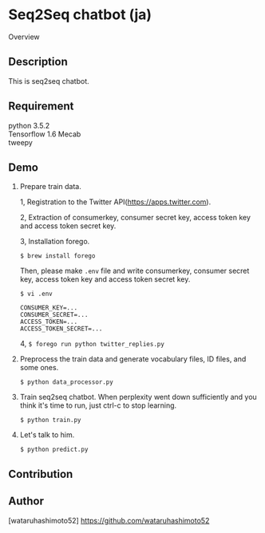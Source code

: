 Seq2Seq chatbot (ja)
====

Overview

## Description
This is seq2seq chatbot.

## Requirement
python 3.5.2  
Tensorflow 1.6
Mecab  
tweepy  

## Demo

1. Prepare train data.

    1, Registration to the Twitter API(https://apps.twitter.com).

    2, Extraction of consumerkey, consumer secret key, access token key and access token secret key.

    3, Installation forego.

    `$ brew install forego`

    Then, please make `.env` file and write consumerkey, consumer secret key, access token key and access token secret key.

    `$ vi .env` 

    ```
    CONSUMER_KEY=...
    CONSUMER_SECRET=...
    ACCESS_TOKEN=...
    ACCESS_TOKEN_SECRET=...
    ```

    4, `$ forego run python twitter_replies.py`
2. Preprocess the train data and generate vocabulary files, ID files, and some ones.

    `$ python data_processor.py`  

3. Train seq2seq chatbot. When perplexity went down sufficiently and you think it's time to run, just ctrl-c to stop learning. 

    `$ python train.py`

4. Let's talk to him.  

    `$ python predict.py`

    
## Contribution

## Author

[wataruhashimoto52] https://github.com/wataruhashimoto52
